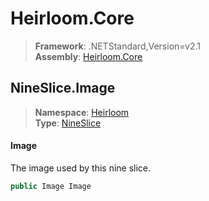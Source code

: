 # Heirloom.Core

> **Framework**: .NETStandard,Version=v2.1  
> **Assembly**: [Heirloom.Core][0]  

## NineSlice.Image

> **Namespace**: [Heirloom][0]  
> **Type**: [NineSlice][1]  

#### Image

The image used by this nine slice.

```cs
public Image Image
```

[0]: ../../../Heirloom.Core.md
[1]: ../NineSlice.md
